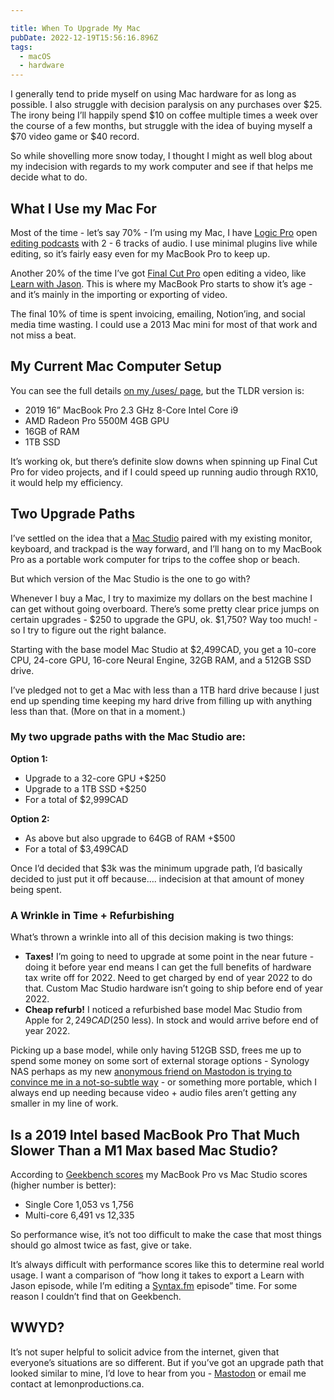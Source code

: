 ```yaml
---

title: When To Upgrade My Mac
pubDate: 2022-12-19T15:56:16.896Z
tags:
  - macOS
  - hardware
---
```

I generally tend to pride myself on using Mac hardware for as long as possible. I also struggle with decision paralysis on any purchases over $25. The irony being I’ll happily spend $10 on coffee multiple times a week over the course of a few months, but struggle with the idea of buying myself a $70 video game or $40 record.

So while shovelling more snow today, I thought I might as well blog about my indecision with regards to my work computer and see if that helps me decide what to do. 

## What I Use my Mac For

Most of the time - let’s say 70% -  I’m using my Mac, I have [Logic Pro](https://www.apple.com/ca/logic-pro/) open [editing podcasts](https://www.lemonproductions.ca/) with 2 - 6 tracks of audio. I use minimal plugins live while editing, so it’s fairly easy even for my MacBook Pro to keep up.

Another 20% of the time I’ve got [Final Cut Pro](https://www.apple.com/ca/final-cut-pro/) open editing a video, like [Learn with Jason](https://www.twitch.tv/jlengstorf). This is where my MacBook Pro starts to show it’s age - and it’s mainly in the importing or exporting of video. 

The final 10% of time is spent invoicing, emailing, Notion’ing, and social media time wasting. I could use a 2013 Mac mini for most of that work and not miss a beat.

## My Current Mac Computer Setup

You can see the full details [on my /uses/ page](https://chrisenns.com/uses), but the TLDR version is:

- 2019 16” MacBook Pro 2.3 GHz 8-Core Intel Core i9
- AMD Radeon Pro 5500M 4GB GPU
- 16GB of RAM
- 1TB SSD

It’s working ok, but there’s definite slow downs when spinning up Final Cut Pro for video projects, and if I could speed up running audio through RX10, it would help my efficiency.

## Two Upgrade Paths

I’ve settled on the idea that a [Mac Studio](https://www.apple.com/ca/mac-studio/) paired with my existing monitor, keyboard, and trackpad is the way forward, and I’ll hang on to my MacBook Pro as a portable work computer for trips to the coffee shop or beach. 

But which version of the Mac Studio is the one to go with?

Whenever I buy a Mac, I try to maximize my dollars on the best machine I can get without going overboard. There’s some pretty clear price jumps on certain upgrades - $250 to upgrade the GPU, ok. $1,750? Way too much! - so I try to figure out the right balance.

Starting with the base model Mac Studio at $2,499CAD, you get a 10-core CPU, 24-core GPU, 16-core Neural Engine, 32GB RAM, and a 512GB SSD drive.

I’ve pledged not to get a Mac with less than a 1TB hard drive because I just end up spending time keeping my hard drive from filling up with anything less than that. (More on that in a moment.)

### My two upgrade paths with the Mac Studio are:

**Option 1:**

- Upgrade to a 32-core GPU +$250
- Upgrade to a 1TB SSD +$250
- For a total of $2,999CAD

**Option 2:**

- As above but also upgrade to 64GB of RAM +$500
- For a total of $3,499CAD

Once I’d decided that $3k was the minimum upgrade path, I’d basically decided to just put it off because…. indecision at that amount of money being spent.

### A Wrinkle in Time + Refurbishing

What’s thrown a wrinkle into all of this decision making is two things:

- **Taxes!** I’m going to need to upgrade at some point in the near future - doing it before year end means I can get the full benefits of hardware tax write off for 2022. Need to get charged by end of year 2022 to do that. Custom Mac Studio hardware isn’t going to ship before end of year 2022.
- **Cheap refurb!** I noticed a refurbished base model Mac Studio from Apple for $2,249CAD ($250 less). In stock and would arrive before end of year 2022.

Picking up a base model, while only having 512GB SSD, frees me up to spend some money on some sort of external storage options - Synology NAS perhaps as my new [anonymous friend on Mastodon is trying to convince me in a not-so-subtle way](https://mastodon.social/@blackvoid/109542323684327590) - or something more portable, which I always end up needing because video + audio files aren’t getting any smaller in my line of work.

## Is a 2019 Intel based MacBook Pro That Much Slower Than a M1 Max based Mac Studio?

According to [Geekbench scores](https://browser.geekbench.com/mac-benchmarks) my MacBook Pro vs Mac Studio scores (higher number is better):

- Single Core 1,053 vs 1,756
- Multi-core 6,491 vs 12,335

So performance wise, it’s not too difficult to make the case that most things should go almost twice as fast, give or take.

It’s always difficult with performance scores like this to determine real world usage. I want a comparison of “how long it takes to export a Learn with Jason episode, while I’m editing a [Syntax.fm](https://Syntax.fm) episode” time. For some reason I couldn’t find that on Geekbench.

## WWYD?

It’s not super helpful to solicit advice from the internet, given that everyone’s situations are so different. But if you’ve got an upgrade path that looked similar to mine, I’d love to hear from you - [Mastodon](https://mastodon.social/@ichris) or email me contact at lemonproductions.ca.